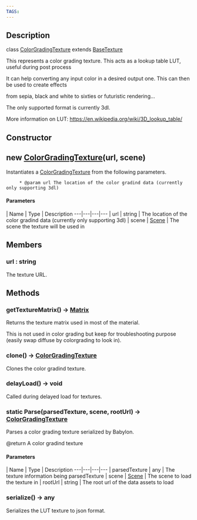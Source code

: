 ```yaml
---
TAGS:
---
```

## Description

class [ColorGradingTexture](/classes/3.1/ColorGradingTexture) extends [BaseTexture](/classes/3.1/BaseTexture)

This represents a color grading texture. This acts as a lookup table LUT, useful during post process

It can help converting any input color in a desired output one. This can then be used to create effects

from sepia, black and white to sixties or futuristic rendering...

The only supported format is currently 3dl.

More information on LUT: https://en.wikipedia.org/wiki/3D_lookup_table/

## Constructor

## new [ColorGradingTexture](/classes/3.1/ColorGradingTexture)(url, scene)

Instantiates a [ColorGradingTexture](/classes/3.1/ColorGradingTexture) from the following parameters.

         * @param url The location of the color gradind data (currently only supporting 3dl)

#### Parameters
 | Name | Type | Description
---|---|---|---
 | url | string |  The location of the color gradind data (currently only supporting 3dl)
 | scene | [Scene](/classes/3.1/Scene) |  The scene the texture will be used in
## Members

### url : string

The texture URL.
## Methods

### getTextureMatrix() &rarr; [Matrix](/classes/3.1/Matrix)

Returns the texture matrix used in most of the material.

This is not used in color grading but keep for troubleshooting purpose (easily swap diffuse by colorgrading to look in).
### clone() &rarr; [ColorGradingTexture](/classes/3.1/ColorGradingTexture)

Clones the color gradind texture.
### delayLoad() &rarr; void

Called during delayed load for textures.
### static Parse(parsedTexture, scene, rootUrl) &rarr; [ColorGradingTexture](/classes/3.1/ColorGradingTexture)

Parses a color grading texture serialized by Babylon.

@return A color gradind texture

#### Parameters
 | Name | Type | Description
---|---|---|---
 | parsedTexture | any |  The texture information being parsedTexture
 | scene | [Scene](/classes/3.1/Scene) |  The scene to load the texture in
 | rootUrl | string |  The root url of the data assets to load
### serialize() &rarr; any

Serializes the LUT texture to json format.
